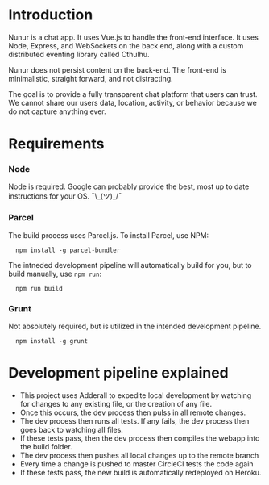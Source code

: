 # Introduction

Nunur is a chat app. It uses Vue.js to handle the front-end interface. It uses Node, Express, and WebSockets on the back end, along with a custom distributed eventing library called Cthulhu.

Nunur does not persist content on the back-end. The front-end is minimalistic, straight forward, and not distracting.

The goal is to provide a fully transparent chat platform that users can trust. We cannot share our users data, location, activity, or behavior because we do not capture anything ever.

# Requirements

### Node

Node is required.
Google can probably provide the best, most up to date instructions for your OS. ¯\\\_(ツ)\_/¯

### Parcel

The build process uses Parcel.js. To install Parcel, use NPM:

      npm install -g parcel-bundler

The intneded development pipeline will automatically build for you, but to build manually, use `npm run`:

      npm run build

### Grunt

Not absolutely required, but is utilized in the intended development pipeline.

      npm install -g grunt

# Development pipeline explained

- This project uses Adderall to expedite local development by watching for changes to any existing file, or the creation of any file.
- Once this occurs, the dev process then pulss in all remote changes.
- The dev process then runs all tests. If any fails, the dev process then goes back to watching all files.
- If these tests pass, then the dev process then compiles the webapp into the build folder.
- The dev process then pushes all local changes up to the remote branch
- Every time a change is pushed to master CircleCI tests the code again
- If these tests pass, the new build is automatically redeployed on Heroku.
